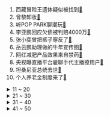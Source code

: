1. 西藏冒险王遗体疑似被找到[:link:](https://s.weibo.com/weibo?q=%23西藏冒险王遗体疑似被找到%23&Refer=top)
2. 曾黎卸妆[:link:](https://s.weibo.com/weibo?q=%23曾黎卸妆%23&Refer=top)
3. 听POP PARK聊潮玩[:link:](https://s.weibo.com/weibo?q=%23听POP%20PARK聊潮玩%23&Refer=top)
4. 李亚鹏回应欠债被判赔4000万[:link:](https://s.weibo.com/weibo?q=%23李亚鹏回应欠债被判赔4000万%23&Refer=top)
5. 张小斐曾把裤子穿反了[:link:](https://s.weibo.com/weibo?q=%23张小斐曾把裤子穿反了%23&Refer=top)
6. 岳云鹏助理做的牛年宣传图[:link:](https://s.weibo.com/weibo?q=%23岳云鹏助理做的牛年宣传图%23&Refer=top)
7. 网红减肥产品效果来自禁药[:link:](https://s.weibo.com/weibo?q=%23网红减肥产品效果来自禁药%23&Refer=top)
8. 央视曝直播平台雇聊手代主播撩用户[:link:](https://s.weibo.com/weibo?q=%23央视曝直播平台雇聊手代主播撩用户%23&Refer=top)
9. 坦桑尼亚总统去世[:link:](https://s.weibo.com/weibo?q=%23坦桑尼亚总统去世%23&Refer=top)
10. 个人养老金制度来了[:link:](https://s.weibo.com/weibo?q=%23个人养老金制度来了%23&Refer=top)
<details>
<summary>11 ~ 20</summary>

11. 胶州湾海星入侵[:link:](https://s.weibo.com/weibo?q=%23胶州湾海星入侵%23&Refer=top)
12. 仙剑奇侠传1翻拍[:link:](https://s.weibo.com/weibo?q=%23仙剑奇侠传1翻拍%23&Refer=top)
13. 郑州1例境外输入无症状系非法入境[:link:](https://s.weibo.com/weibo?q=%23郑州1例境外输入无症状系非法入境%23&Refer=top)
14. 黄峥辞任拼多多董事长[:link:](https://s.weibo.com/weibo?q=%23黄峥辞任拼多多董事长%23&Refer=top)
15. 欧洲多国进入第三波疫情[:link:](https://s.weibo.com/weibo?q=%23欧洲多国进入第三波疫情%23&Refer=top)
16. 锦心似玉[:link:](https://s.weibo.com/weibo?q=%23锦心似玉%23&Refer=top)
17. angelababy晒小海绵背影照[:link:](https://s.weibo.com/weibo?q=%23angelababy晒小海绵背影照%23&Refer=top)
18. 央视主播谈HR称考不上本科是智商问题[:link:](https://s.weibo.com/weibo?q=%23央视主播谈HR称考不上本科是智商问题%23&Refer=top)
19. 朱一龙[:link:](https://s.weibo.com/weibo?q=%23朱一龙%23&Refer=top)
20. 大衣哥谈拉面哥现状[:link:](https://s.weibo.com/weibo?q=%23大衣哥谈拉面哥现状%23&Refer=top)
</details>
<details>
<summary>21 ~ 30</summary>

21. 第一次去健身房就被嘲笑了[:link:](https://s.weibo.com/weibo?q=%23第一次去健身房就被嘲笑了%23&Refer=top)
22. 张子枫边吃边哭[:link:](https://s.weibo.com/weibo?q=%23张子枫边吃边哭%23&Refer=top)
23. 全国首家硅胶娃娃体验馆被查封[:link:](https://s.weibo.com/weibo?q=%23全国首家硅胶娃娃体验馆被查封%23&Refer=top)
24. 林依晨为怀孕把该试的方法都试了[:link:](https://s.weibo.com/weibo?q=%23林依晨为怀孕把该试的方法都试了%23&Refer=top)
25. 宋妍霏 我妈一个人坐飞机走了[:link:](https://s.weibo.com/weibo?q=%23宋妍霏%20我妈一个人坐飞机走了%23&Refer=top)
26. 宋家三胞胎9岁生日合照[:link:](https://s.weibo.com/weibo?q=%23宋家三胞胎9岁生日合照%23&Refer=top)
27. 黑龙江女生弑母藏尸案村民发声[:link:](https://s.weibo.com/weibo?q=%23黑龙江女生弑母藏尸案村民发声%23&Refer=top)
28. 得物APP遭克隆[:link:](https://s.weibo.com/weibo?q=%23得物APP遭克隆%23&Refer=top)
29. 拼多多第四季度财报[:link:](https://s.weibo.com/weibo?q=%23拼多多第四季度财报%23&Refer=top)
30. 外交部痛批美日恶意攻击中方[:link:](https://s.weibo.com/weibo?q=%23外交部痛批美日恶意攻击中方%23&Refer=top)
</details>
<details>
<summary>31 ~ 40</summary>

31. 向往的生活常驻嘉宾[:link:](https://s.weibo.com/weibo?q=%23向往的生活常驻嘉宾%23&Refer=top)
32. 张翰帮唐明轩通过了好友请求[:link:](https://s.weibo.com/weibo?q=%23张翰帮唐明轩通过了好友请求%23&Refer=top)
33. 法国发现可逃避核酸检测的变异病毒[:link:](https://s.weibo.com/weibo?q=%23法国发现可逃避核酸检测的变异病毒%23&Refer=top)
34. 江苏一老师拿玻璃杯敲公交司机脑袋[:link:](https://s.weibo.com/weibo?q=%23江苏一老师拿玻璃杯敲公交司机脑袋%23&Refer=top)
35. 外交部回应美方制裁中方人员[:link:](https://s.weibo.com/weibo?q=%23外交部回应美方制裁中方人员%23&Refer=top)
36. 乃万给孙滢皓写歌[:link:](https://s.weibo.com/weibo?q=%23乃万给孙滢皓写歌%23&Refer=top)
37. 林心如自制迪士尼公主甜点[:link:](https://s.weibo.com/weibo?q=%23林心如自制迪士尼公主甜点%23&Refer=top)
38. 司藤[:link:](https://s.weibo.com/weibo?q=%23司藤%23&Refer=top)
39. 阿凡不达拟邀阵容[:link:](https://s.weibo.com/weibo?q=%23阿凡不达拟邀阵容%23&Refer=top)
40. 韩国网友因中国拌饭植入广告炸锅[:link:](https://s.weibo.com/weibo?q=%23韩国网友因中国拌饭植入广告炸锅%23&Refer=top)
</details>
<details>
<summary>41 ~ 50</summary>

41. 65吨抹香鲸搁浅死亡被做成标本[:link:](https://s.weibo.com/weibo?q=%2365吨抹香鲸搁浅死亡被做成标本%23&Refer=top)
42. 富力半岛[:link:](https://s.weibo.com/weibo?q=%23富力半岛%23&Refer=top)
43. 俄罗斯美女宇航员成芭比娃娃原型[:link:](https://s.weibo.com/weibo?q=%23俄罗斯美女宇航员成芭比娃娃原型%23&Refer=top)
44. 抑郁症早期的4大征兆[:link:](https://s.weibo.com/weibo?q=%23抑郁症早期的4大征兆%23&Refer=top)
45. 爷爷给2岁孙子针扎放血治抽搐[:link:](https://s.weibo.com/weibo?q=%23爷爷给2岁孙子针扎放血治抽搐%23&Refer=top)
46. 东京奥运会开闭幕式总监辞职[:link:](https://s.weibo.com/weibo?q=%23东京奥运会开闭幕式总监辞职%23&Refer=top)
47. 切尔西战胜马德里竞技[:link:](https://s.weibo.com/weibo?q=%23切尔西战胜马德里竞技%23&Refer=top)
48. 海归硕士沙漠种树18年[:link:](https://s.weibo.com/weibo?q=%23海归硕士沙漠种树18年%23&Refer=top)
49. 塔克被交易到雄鹿[:link:](https://s.weibo.com/weibo?q=%23塔克被交易到雄鹿%23&Refer=top)
50. 朋友结婚男子随礼千张1元纸币[:link:](https://s.weibo.com/weibo?q=%23朋友结婚男子随礼千张1元纸币%23&Refer=top)
</details>